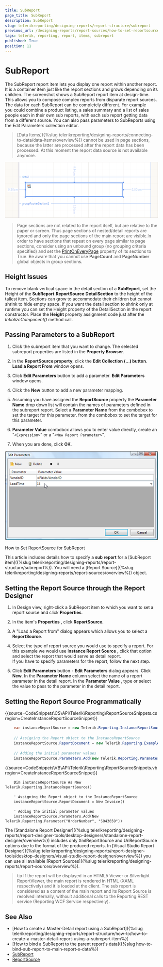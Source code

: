 ```yaml
---
title: SubReport
page_title: SubReport 
description: SubReport
slug: telerikreporting/designing-reports/report-structure/subreport
previous_url: /designing-reports/report-sources/how-to-set-reportsource-for-subreport 
tags: telerik, reporting, report, items, subreport
published: True
position: 11
---
```


# SubReport

The SubReport report item lets you display one report within another report. It is a container item just like the report sections and grows depending on its children. The screenshot shows a SubReport report item at design-time. This allows you to compose complex reports from disparate report sources. The data for each SubReport can be completely different. For example you could combine a product listing, a sales summary and a list of sales people each in their own sub reports, with each sub report getting data from a different source. You can also pass parameters to SubReports using the Edit Parameters collection editor.

> [Data Items]({%slug telerikreporting/designing-reports/connecting-to-data/data-items/overview%}) cannot be used in page sections, because the latter are processed after the report data has been processed. At this moment the report data source is not available anymore.
 

  ![](images/Subreport.png)

> Page sections are not related to the report itself, but are relative to the paper or screen. Thus page sections of nested/detail reports are ignored and only the page sections of the main report are visible.In order to have sections that repeat on every page similar to page sections, consider using an unbound group (no grouping criteria specified) and set the  [PrintOnEveryPage](/reporting/api/Telerik.Reporting.GroupSection#Telerik_Reporting_GroupSection_PrintOnEveryPage) property of its sections to True. Be aware that you cannot use __PageCount__ and __PageNumber__ global objects in group sections.

## Height Issues

To remove blank vertical space in the detail section of a __SubReport__, set the Height of the __SubReport.ReportSource__ __DetailSection__ to the height of the tallest item. Sections can grow to accommodate their children but cannot shrink to hide empty space. If you want the detail section to shrink only at runtime you can set the Height property of the DetailSection in the report constructor. Place the __Height__ property assignment code just after the _IntializeComponent()_ method call.

## Passing Parameters to a SubReport

1. Click the subreport item that you want to change. The selected subreport properties are listed in the __Property Browser__.

1. In the __ReportSource property__, click the __Edit Collection (…) button__. __Load a Report From__ window opens. 

1. Click __Edit Parameters__ button to add a parameter. __Edit Parameters__ window opens. 

1. Click the __New__ button to add a new parameter mapping.                     

1. Assuming you have assigned the __ReportSource__ property the __Parameter Name__ drop down list will contain the names of parameters defined in the subreport report. Select a __Parameter Name__ from the combobox to set the target for this parameter. from the combobox to set the target for this parameter. 

1. __Parameter Value__ combobox allows you to enter value directly, create an "```<Expression>```" or a "```<New Report Parameter>```". 

1. When you are done, click __OK__. 
  

  ![](images/DesignSubReport001.png)


How to Set ReportSource for SubReport

This article includes details how to specify a __sub report__ for a [SubReport item]({%slug telerikreporting/designing-reports/report-structure/subreport%}). You will need a [Report Source]({%slug telerikreporting/designing-reports/report-sources/overview%}) object.       

## Setting the Report Source through the Report Designer

1. In Design view, right-click a SubReport item to which you want to set a report source and click __Properties__.             

1. In the item's __Properties__ , click __ReportSource__.             

1. A "Load a Report from" dialog appears which allows you to select a __ReportSource__.             

1. Select the type of report source you would use to specify a report. For this example we would use __Instance Report Source__ , click that option and select the report that would serve as detail report.  
If you have to specify parameters for the report, follow the next step.

1. Click __Edit Parameters__ button - __Edit Parameters__ dialog appears. Click __New__. In the __Parameter Name__ column select the name of a report parameter in the detail report. In the __Parameter Value__ , type or select the value to pass to the parameter in the detail report.             

## Setting the Report Source Programmatically

{{source=CodeSnippets\CS\API\Telerik\Reporting\ReportSourceSnippets.cs region=CreateInstanceReportSourceSnippet}}
````C#
	var instanceReportSource = new Telerik.Reporting.InstanceReportSource();
	
	// Assigning the Report object to the InstanceReportSource
	instanceReportSource.ReportDocument = new Telerik.Reporting.Examples.CSharp.Invoice();
	
	// Adding the initial parameter values
	instanceReportSource.Parameters.Add(new Telerik.Reporting.Parameter("OrderNumber", "SO43659"));
````
{{source=CodeSnippets\VB\API\Telerik\Reporting\ReportSourceSnippets.vb region=CreateInstanceReportSourceSnippet}}
````VB
	Dim instanceReportSource As New Telerik.Reporting.InstanceReportSource()
	
	' Assigning the Report object to the InstanceReportSource
	instanceReportSource.ReportDocument = New Invoice()
	
	' Adding the initial parameter values
	instanceReportSource.Parameters.Add(New Telerik.Reporting.Parameter("OrderNumber", "SO43659"))
````

The [Standalone Report Designer]({%slug telerikreporting/designing-reports/report-designer-tools/desktop-designers/standalone-report-designer/overview%}) includes only XmlReportSource and UriReportSource options due to the format of the produced reports. In [Visual Studio Report Designer]({%slug telerikreporting/designing-reports/report-designer-tools/desktop-designers/visual-studio-report-designer/overview%}) you can use all available [Report Sources]({%slug telerikreporting/designing-reports/report-sources/overview%}).         

>tip If the report will be displayed in an HTML5 Viewer or Silverlight ReportViewer, the main report is rendered in HTML (XAML respectively) and it is loaded at the client. The sub report is considered as a content of the main report and its Report Source is resolved internally, withouit additional calls to the Reporting REST service (Reporting WCF Service respectively).           

## See Also

* [How to create a Master-Detail report using a SubReport]({%slug telerikreporting/designing-reports/report-structure/how-to/how-to-create-a-master-detail-report-using-a-subreport-item%})
* [How to bind a SubReport to the parent report's data]({%slug how-to-bind-sub-report-to-main-report-s-data%})
* [SubReport](/reporting/api/Telerik.Reporting.SubReport) 
* [ReportSource](/reporting/api/Telerik.Reporting.SubReport#Telerik_Reporting_SubReport_ReportSource)

